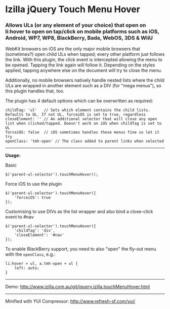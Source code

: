 Izilla jQuery Touch Menu Hover
==============================

###  Allows ULs (or any element of your choice) that open on li:hover to open on tap/click on mobile platforms such as iOS, Android, WP7, WP8, BlackBerry, Bada, WebOS, 3DS & WiiU

WebKit browsers on iOS are the only major mobile browsers that (sometimes?) open child ULs when tapped; every other platform just follows the link. With this plugin, the click event is intercepted allowing the menu to be opened. Tapping the link again will follow it. Depending on the styles applied, tapping anywhere else on the document will try to close the menu.

Additionally, no mobile browsers natively handle nested lists where the child ULs are wrapped in another element such as a DIV (for "mega menus"), so this plugin handles that, too.

The plugin has 4 default options which can be overwritten as required:

```
childTag: 'ul'   // Sets which element contains the child lists. Defaults to UL. If not UL, forceiOS is set to true, regardless
closeElement: '' // An additional selector that will close any open list when clicked/tapped. Doesn't work on iOS when childTag is set to UL
forceiOS: false  // iOS sometimes handles these menus fine so let it try
openClass: 'tmh-open' // The class added to parent links when selected
```

---

**Usage:**

Basic

`$('parent-ul-selector').touchMenuHover();`

Force iOS to use the plugin

```
$('parent-ul-selector').touchMenuHover({
	'forceiOS': true
});
```

Customising to use DIVs as the list wrapper and also bind a close-click event to #nav

```
$('parent-ul-selector').touchMenuHover({
	'childTag': 'div',
	'closeElement': '#nav'
});
```

To enable BlackBerry support, you need to also "open" the fly-out menu with the `openClass`, e.g.:

```
li:hover > ul, a.tmh-open + ul {
	left: auto;
}
```

---

Demo: http://www.izilla.com.au/git/jquery.izilla.touchMenuHover.html

---

Minified with YUI Compressor: http://www.refresh-sf.com/yui/
